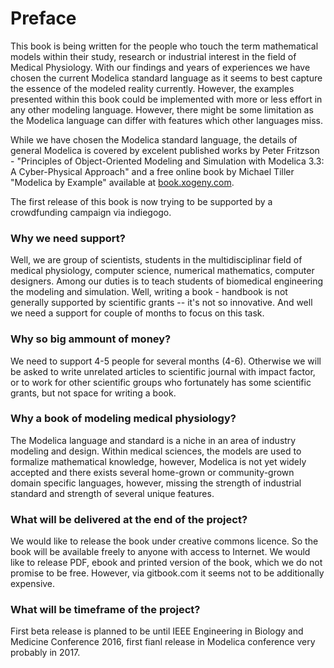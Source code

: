 Preface
=======

This book is being written for the people who touch the term mathematical models within their study, research or industrial interest in the field of Medical Physiology. With our findings and years of experiences we have chosen the current Modelica standard language as it seems to best capture the essence of the modeled reality currently. However, the examples presented within this book could be implemented with more or less effort in any other modeling language. However, there might be some limitation as the Modelica language can differ with features which other languages miss.

While we have chosen the Modelica standard language, the details of general Modelica is covered by excelent published works by Peter Fritzson - "Principles of Object-Oriented Modeling and Simulation with Modelica 3.3: A Cyber-Physical Approach" and a free online book by Michael Tiller "Modelica by Example" available at [book.xogeny.com](http://book.xogeny.com).

The first release of this book is now trying to be supported by a crowdfunding campaign via indiegogo.


### Why we need support?

Well, we are group of scientists, students in the multidisciplinar field of medical physiology, computer science, numerical mathematics, computer designers. Among our duties is to teach students of biomedical engineering the modeling and simulation. Well, writing a book - handbook is not generally supported by scientific grants -- it's not so innovative. And well we need a support for couple of months to focus on this task. 

### Why so big ammount of money?

We need to support 4-5 people for several months (4-6).  Otherwise we will be asked to write unrelated articles to scientific journal with impact factor, or to work for other scientific groups who fortunately has some scientific grants, but not space for writing a book.

### Why a book of modeling medical physiology?

The Modelica language and standard is a niche in an area of industry modeling and design. Within medical sciences, the models are used to formalize mathematical knowledge, however, Modelica is not yet widely accepted and there exists several home-grown or community-grown domain specific languages, however, missing the strength of industrial standard and strength of several unique features.

### What will be delivered at the end of the project?

We would like to release the book under creative commons licence. So the book will be available freely to anyone with access to Internet. We would like to release PDF, ebook and printed version of the book, which we do not promise to be free. However, via gitbook.com it seems not to be additionally expensive.

### What will be timeframe of the project?

First beta release is planned to be until IEEE Engineering in Biology and Medicine Conference 2016, first fianl  release in Modelica conference very probably in 2017.


